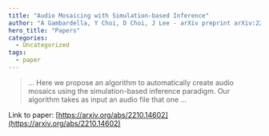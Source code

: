 ```yaml
---
title: "Audio Mosaicing with Simulation-based Inference"
author: "A Gambardella, Y Choi, D Choi, J Lee - arXiv preprint arXiv:2210.14602, 2022 - arxiv.org"
hero_title: "Papers"
categories:
  - Uncategorized
tags:
  - paper
---
```



>… Here we propose an algorithm to automatically create audio mosaics using the simulation-based inference paradigm. Our algorithm takes as input an audio file that one …

Link to paper: [https://arxiv.org/abs/2210.14602](https://arxiv.org/abs/2210.14602)
